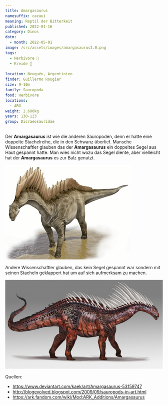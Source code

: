 ```yaml
---
title: Amargasaurus
namesuffix: cazaui
meaning: Reptil der Bitterkeit
published: 2022-01-16
category: Dinos
dotm:
  - month: 2022-05-01
image: /src/assets/images/amargasaurus3.0.png
tags:
  - Herbivore 🌿
  - Kreide 🦴
  
location: Neuquén, Argentinien
finder: Guillermo Rougier
size: 9-10m
family: Sauropoda
food: Herbivore
locations:
  - ARG
weight: 2.600kg
years: 130-123
group: Dicraeosauridae
---
```

Der **Amargasaurus** ist wie die anderen Sauropoden, denn er hatte eine doppelte Stachelreihe, die in den Schwanz überlief. Mansche Wissenschaftler glauben das der **Amargasaurus** ein doppeltes Segel aus Haut gespannt hatte. Man wies nicht wozu das Segel diente, aber vielleicht hat der **Amargasaurus** es zur Balz genutzt.

![Amargasaurus mit Haut Segel](/src/assets/images/amargasaurus2.0.png)

Andere Wissenschaftler glauben, das kein Segel gespannt war sondern mit seinen Stacheln geklappert hat um auf sich aufmerksam zu machen.

![Amargasaurus ohne Haut Segel](/src/assets/images/amargasaurus.jpg)

Quellen:

* <https://www.deviantart.com/kaek/art/Amargasaurus-53159747>
* <http://blogevolved.blogspot.com/2009/09/sauropods-in-art.html>
* <https://ark.fandom.com/wiki/Mod:ARK_Additions/Amargasaurus>
